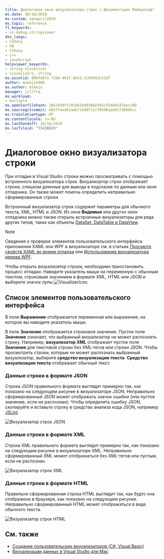 ```yaml
---
title: Диалоговое окно визуализатора строк | Документация Майкрософт
ms.date: 10/10/2018
ms.custom: seoapril2019
ms.topic: reference
f1_keywords:
- vs.debug.stringviewer
dev_langs:
- CSharp
- VB
- FSharp
- C++
- JavaScript
helpviewer_keywords:
- string visualizer
- visualizers, string
ms.assetid: 080fd8f1-72b0-461f-8451-3c84d5dc51df
author: mikejo5000
ms.author: mikejo
manager: jillfra
ms.workload:
- multiple
ms.openlocfilehash: 10e7e50ffc0cb61bd036bef65c554e8147eecc09
ms.sourcegitcommit: 485ffaedb1ade71490f11cf05962add1718945cc
ms.translationtype: HT
ms.contentlocale: ru-RU
ms.lasthandoff: 10/16/2019
ms.locfileid: "72430829"
---
```

# <a name="string-visualizer-dialog-box"></a>Диалоговое окно визуализатора строки

При отладке в Visual Studio строки можно просматривать с помощью встроенного визуализатора строк. Визуализатор строк отображает строки, слишком длинные для вывода в подсказке по данным или окне отладчика. Он также может помочь определить неправильно сформированные строки.

Встроенный визуализатор строк содержит параметры для обычного текста, XML, HTML и JSON. Из окна **Видимые** или других окон отладчика можно также открыть встроенные визуализаторы для ряда других типов, таких как объекты [DataSet, DataTable и DataView](../debugger/dataset-visualizer-dialog-box.md).

> [!NOTE]
> Сведения о проверке элементов пользовательского интерфейса приложения XAML или WPF в визуализаторе см. в статьях [Просмотр свойств XAML во время отладки](../xaml-tools/inspect-xaml-properties-while-debugging.md) или [Использование визуализатора дерева WPF](../debugger/how-to-use-the-wpf-tree-visualizer.md).

Чтобы открыть визуализатор строки, необходимо приостановить процесс отладки. Наведите указатель мыши на переменную с обычным текстом, строковым значением в формате XML, HTML или JSON и выберите значок лупы ![VisualizerIcon](../debugger/media/dbg-tips-visualizer-icon.png "Значок визуализатора").

## <a name="uielement-list"></a>Список элементов пользовательского интерфейса

В поле **Выражение** отображается переменная или выражение, на которое вы наводите указатель мыши.

В поле **Значение** отображается строковое значение. Пустое поле **Значение** означает, что выбранный визуализатор не может распознать строку. Например, **визуализатор XML** отображает пустое поле **Значение** для текстовой строки без XML-тегов или строки JSON. Чтобы просмотреть строки, которые не может распознать выбранный визуализатор, выберите **средство визуализации текста**. **Средство визуализации текста** отображает обычный текст.

### <a name="json-string-data"></a>Данные строки в формате JSON

Строка JSON правильного формата выглядит примерно так, как показано на следующем рисунке в визуализаторе JSON. Неправильно сформированный JSON может отображать значок ошибки (или пустое значение, если не распознан). Чтобы определить ошибку JSON, скопируйте и вставьте строку в средство анализа кода JSON, например [JSLint](https://www.jslint.com/).

![Визуализатор строк JSON](../debugger/media/dbg-tips-string-visualizer-json.png "Визуализатор строк JSON")

### <a name="xml-string-data"></a>Данные строки в формате XML

Строка XML правильного формата выглядит примерно так, как показано на следующем рисунке в визуализаторе XML. Неправильно сформированный XML может отображаться без XML-тегов или пустым, если не распознан.

![Визуализатор строк XML](../debugger/media/dbg-string-visualizers-xml.png "Визуализатор строк XML")

### <a name="html-string-data"></a>Данные строки в формате HTML

Правильно сформированная строка HTML выглядит так, как будто она отображена в браузере, как показано на следующем рисунке. Неправильно сформированный HTML может отображаться в виде обычного текста.

![Визуализатор строк HTML](../debugger/media/dbg-string-visualizers-html.png "Визуализатор строк HTML")

## <a name="see-also"></a>См. также

- [Создание пользовательских визуализаторов (C#, Visual Basic)](../debugger/create-custom-visualizers-of-data.md)
- [Визуализации данных в Visual Studio для Mac](/visualstudio/mac/data-visualizations)